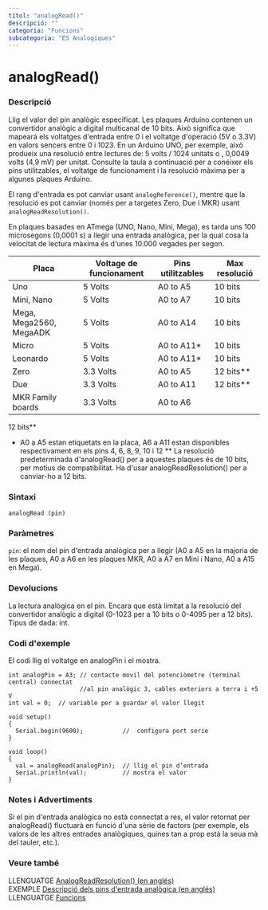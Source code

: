 ```yaml
---
títol: "analogRead()"
descripció: ""
categoria: "Funcions"
subcategoria: "ES Analogiques"
---
```


# analogRead()

### Descripció

Llig el valor del pin analògic especificat. Les plaques Arduino contenen un convertidor analògic a digital multicanal de 10 bits. Això significa que mapeará els voltatges d'entrada entre 0 i el voltatge d'operació (5V o 3.3V) en valors sencers entre 0 i 1023. En un Arduino UNO, per exemple, això produeix una resolució entre lectures de: 5 volts / 1024 unitats o , 0,0049 volts (4,9 mV) per unitat. Consulte la taula a continuació per a conéixer els pins utilitzables, el voltatge de funcionament i la resolució màxima per a algunes plaques Arduino.

El rang d'entrada es pot canviar usant `analogReference()`, mentre que la resolució es pot canviar (només per a targetes Zero, Due i MKR) usant `analogReadResolution()`.

En plaques basades en ATmega (UNO, Nano, Mini, Mega), es tarda uns 100 microsegons (0,0001 s) a llegir una entrada analògica, per la qual cosa la velocitat de lectura màxima és d'unes 10.000 vegades per segon.

Placa | Voltage de funcionament | Pins utilitzables | Max resolució
---   | ---                     | ---               | ---
Uno   | 5 Volts                 | A0 to A5          | 10 bits
Mini, Nano | 5 Volts            | A0 to A7          | 10 bits
Mega, Mega2560, MegaADK | 5 Volts | A0 to A14 | 10 bits
Micro | 5 Volts | A0 to A11* | 10 bits
Leonardo | 5 Volts | A0 to A11* | 10 bits
Zero | 3.3 Volts | A0 to A5 | 12 bits**
Due | 3.3 Volts | A0 to A11 | 12 bits**
MKR Family boards | 3.3 Volts | A0 to A6 |
12 bits**

* A0 a A5 estan etiquetats en la placa, A6 a A11 estan disponibles respectivament en els pins 4, 6, 8, 9, 10 i 12
** La resolució predeterminada d'analogRead() per a aquestes plaques és de 10 bits, per motius de compatibilitat. Ha d'usar analogReadResolution() per a canviar-ho a 12 bits.

### Sintaxi

`analogRead (pin)`

### Paràmetres

`pin`: el nom del pin d'entrada analògica per a llegir (A0 a A5 en la majoria de les plaques, A0 a A6 en les plaques MKR, A0 a A7 en Mini i Nano, A0 a A15 en Mega).

### Devolucions

La lectura analògica en el pin. Encara que està limitat a la resolució del convertidor analògic a digital (0-1023 per a 10 bits o 0-4095 per a 12 bits). Tipus de dada: int.

### Codi d'exemple

El codi llig el voltatge en analogPin i el mostra.

```
int analogPin = A3; // contacte movil del potenciòmetre (terminal central) connectat
                    //al pin analògic 3, cables exteriors a terra i +5 V
int val = 0;  // variable per a guardar el valor llegit

void setup()
{
  Serial.begin(9600);           //  configura port serie
}

void loop()
{
  val = analogRead(analogPin);  // llig el pin d’entrada
  Serial.println(val);          // mostra el valor
}
```

### Notes i Advertiments

Si el pin d'entrada analògica no està connectat a res, el valor retornat per analogRead() fluctuarà en funció d'una sèrie de factors (per exemple, els valors de les altres entrades analògiques, quines tan a prop està la seua mà del tauler, etc.).

### Veure també

LLENGUATGE [AnalogReadResolution() (en anglés) ](https://www.arduino.cc/reference/en/language/functions/zero-due-mkr-family/analogreadresolution)  
EXEMPLE [Descripció dels pins d'entrada analògica (en anglés)](http://arduino.cc/en/Tutorial/AnalogInputPins)  
LLENGUATGE [Funcions](../../Funcions.md)
